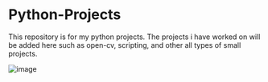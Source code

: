 # Python-Projects
This repository is for my python projects. The projects i have worked on will be added here such as open-cv, scripting, and other all types of small projects.

![image](https://github.com/user-attachments/assets/5ae65ff1-9b9a-4a8f-830d-7b316e38c8f8)
